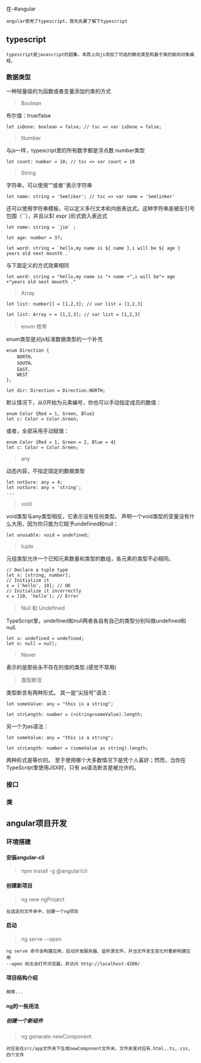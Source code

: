 在-#angular

	angular使用了typescript，首先先要了解下typescript

## typescript

	typescript是javascript的超集，本质上向js添加了可选的静态类型和基于类的面向对象编程。

### 数据类型

一种轻量级的为函数或者变量添加约束的方式

> Boolean 
	
布尔值：true/false

	let isDone: boolean = false; // tsc => var isDone = false;

> Number
	
与js一样，typescript里的所有数字都是浮点数 number类型

	let count: number = 10; // tsc => var count = 10

> String
	
字符串，可以使用“”或者’‘表示字符串
                                                                                                                                                                                                                                            
	let name: string = 'Semliker'; // tsc => var name = 'Semlinker'

还可以使用字符串模板，可以定义多行文本和内嵌表达式。这种字符串是被反引号包围（``），并且以${ expr }形式嵌入表达式

	let name: string = `jim` ;

	let age: number = 37;

	let word: string = `hello,my name is ${ name },i will be ${ age } years old next mounth .`

与下面定义的方式效果相同

	let word: string = "hello,my name is "+ name +",i will be"+ age +"years old next mounth ."
	
> Array

	let list: number[] = [1,2,3]; // var list = [1,2,3]
	
	let list: Array > = [1,2,3]; // var list = [1,2,3]

> enum 枚举

enum类型是对js标准数据类型的一个补充

	enum Direction {
	    NORTH，
	    SOUTH，
	    EAST，
	    WEST
	}; 

	let dir: Direction = Direction.NORTH; 

默认情况下，从0开始为元素编号，你也可以手动指定成员的数值：

	enum Color {Red = 1, Green, Blue}
	let c: Color = Color.Green;

或者，全部采用手动赋值：

	enum Color {Red = 1, Green = 2, Blue = 4}
	let c: Color = Color.Green;

> any

动态内容，不指定固定的数据类型

	let notSure: any = 4;
	let notSure: any = 'string';
	...

> void

void类型与any类型相反，它表示没有任何类型。
声明一个void类型的变量没有什么大用，因为你只能为它赋予undefined和null：

	let unusable: void = undefined;

> tuple

元组类型允许一个已知元素数量和类型的数组，各元素的类型不必相同。

	// Declare a tuple type
	let x: [string, number];
	// Initialize it
	x = ['hello', 10]; // OK
	// Initialize it incorrectly
	x = [10, 'hello']; // Error

> Null 和 Undefined 

TypeScript里，undefined和null两者各自有自己的类型分别叫做undefined和null.

	let u: undefined = undefined;
	let n: null = null;

> Never 

表示的是那些永不存在的值的类型.(感觉不常用)

> 类型断言

类型断言有两种形式。 其一是“尖括号”语法：

	let someValue: any = "this is a string";

	let strLength: number = (<string>someValue).length;
另一个为as语法：

	let someValue: any = "this is a string";

	let strLength: number = (someValue as string).length;
	
两种形式是等价的。 至于使用哪个大多数情况下是凭个人喜好；然而，当你在TypeScript里使用JSX时，只有 as语法断言是被允许的。

### 接口

### 类

## angular项目开发

### 环境搭建
	
#### 安装angular-cli
	
> npm install -g @angular/cli

#### 创建新项目

> ng new ngProject

	在选定的文件夹中，创建一个ng项目

#### 启动

> ng serve --open
	
	ng serve 命令会构建应用，启动开发服务器、监听源文件，并当文件发生变化时重新构建应用
	--open 标志会打开浏览器，并访问 http://localhost:4200/

#### 项目结构介绍 

	稍等...

#### ng的一些用法

##### 创建一个新组件

> ng genarate newComponent

	对应会在src/app文件夹下生成newComponent文件夹，文件夹里对应有.html,.ts,.css,四个文件

	